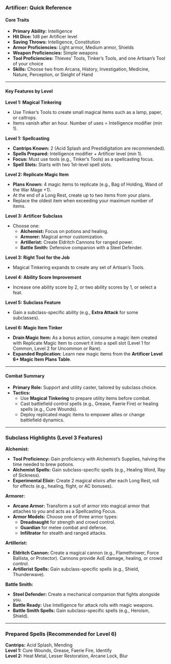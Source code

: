 ### **Artificer: Quick Reference**

#### **Core Traits**
- **Primary Ability:** Intelligence  
- **Hit Dice:** 1d8 per Artificer level  
- **Saving Throws:** Intelligence, Constitution  
- **Armor Proficiencies:** Light armor, Medium armor, Shields  
- **Weapon Proficiencies:** Simple weapons  
- **Tool Proficiencies:** Thieves’ Tools, Tinker’s Tools, and one Artisan’s Tool of your choice  
- **Skills:** Choose two from Arcana, History, Investigation, Medicine, Nature, Perception, or Sleight of Hand  

---

#### **Key Features by Level**

**Level 1: Magical Tinkering**  
- Use Tinker’s Tools to create small magical items such as a lamp, paper, or caltrops.  
- Items vanish after an hour. Number of uses = Intelligence modifier (min 1).  

**Level 1: Spellcasting**  
- **Cantrips Known:** 2 (Acid Splash and Prestidigitation are recommended).  
- **Spells Prepared:** Intelligence modifier + Artificer level (min 1).  
- **Focus:** Must use tools (e.g., Tinker’s Tools) as a spellcasting focus.  
- **Spell Slots:** Starts with two 1st-level spell slots.  

**Level 2: Replicate Magic Item**  
- **Plans Known:** 4 magic items to replicate (e.g., Bag of Holding, Wand of the War Mage +1).  
- At the end of a Long Rest, create up to two items from your plans.  
- Replace the oldest item when exceeding your maximum number of items.  

**Level 3: Artificer Subclass**  
- Choose one:  
  - **Alchemist:** Focus on potions and healing.  
  - **Armorer:** Magical armor customization.  
  - **Artillerist:** Create Eldritch Cannons for ranged power.  
  - **Battle Smith:** Defensive companion with a Steel Defender.  

**Level 3: Right Tool for the Job**  
- Magical Tinkering expands to create any set of Artisan’s Tools.  

**Level 4: Ability Score Improvement**  
- Increase one ability score by 2, or two ability scores by 1, or select a feat.  

**Level 5: Subclass Feature**  
- Gain a subclass-specific ability (e.g., **Extra Attack** for some subclasses).  

**Level 6: Magic Item Tinker**  
- **Drain Magic Item:** As a bonus action, consume a magic item created with Replicate Magic Item to convert it into a spell slot (Level 1 for Common, Level 2 for Uncommon or Rare).  
- **Expanded Replication:** Learn new magic items from the **Artificer Level 6+ Magic Item Plans Table**.

---

#### **Combat Summary**
- **Primary Role:** Support and utility caster, tailored by subclass choice.  
- **Tactics:**  
  - Use **Magical Tinkering** to prepare utility items before combat.  
  - Cast battlefield control spells (e.g., Grease, Faerie Fire) or healing spells (e.g., Cure Wounds).  
  - Deploy replicated magic items to empower allies or change battlefield dynamics.  

---

### **Subclass Highlights (Level 3 Features)**

**Alchemist:**  
- **Tool Proficiency:** Gain proficiency with Alchemist’s Supplies, halving the time needed to brew potions.  
- **Alchemist Spells:** Gain subclass-specific spells (e.g., Healing Word, Ray of Sickness).  
- **Experimental Elixir:** Create 2 magical elixirs after each Long Rest, roll for effects (e.g., healing, flight, or AC bonuses).

**Armorer:**  
- **Arcane Armor:** Transform a suit of armor into magical armor that attaches to you and acts as a Spellcasting Focus.  
- **Armor Models:** Choose one of three armor types:  
  - **Dreadnaught** for strength and crowd control.  
  - **Guardian** for melee combat and defense.  
  - **Infiltrator** for stealth and ranged attacks.  

**Artillerist:**  
- **Eldritch Cannon:** Create a magical cannon (e.g., Flamethrower, Force Ballista, or Protector). Cannons provide AoE damage, healing, or crowd control.  
- **Artillerist Spells:** Gain subclass-specific spells (e.g., Shield, Thunderwave).  

**Battle Smith:**  
- **Steel Defender:** Create a mechanical companion that fights alongside you.  
- **Battle Ready:** Use Intelligence for attack rolls with magic weapons.  
- **Battle Smith Spells:** Gain subclass-specific spells (e.g., Heroism, Shield).  

---

### **Prepared Spells (Recommended for Level 6)**
**Cantrips:** Acid Splash, Mending  
**Level 1:** Cure Wounds, Grease, Faerie Fire, Identify  
**Level 2:** Heat Metal, Lesser Restoration, Arcane Lock, Blur  

